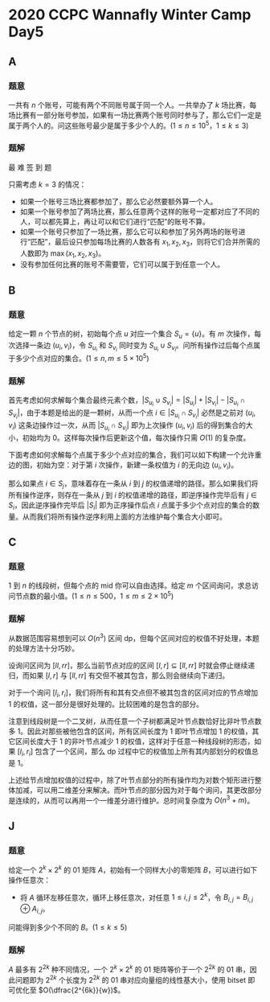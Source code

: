 # 2020 CCPC Wannafly Winter Camp Day5

## **A**

### 题意

一共有 $n$ 个账号，可能有两个不同账号属于同一个人。一共举办了 $k$ 场比赛，每场比赛有一部分账号参加，如果有一场比赛两个账号同时参与了，那么它们一定是属于两个人的。问这些账号最少是属于多少个人的。($1 \le n \le 10^5$，$1 \le k \le 3$)

### 题解

最  难  签  到  题

只需考虑 $k=3$ 的情况：

- 如果一个账号三场比赛都参加了，那么它必然要额外算一个人。
- 如果一个账号参加了两场比赛，那么任意两个这样的账号一定都对应了不同的人，可以都先算上，再让可以和它们进行“匹配”的账号不算。
- 如果一个账号只参加了一场比赛，那么它可以和参加了另外两场的账号进行“匹配”，最后设只参加每场比赛的人数各有 $x_1,x_2,x_3$，则将它们合并所需的人数即为 $\max(x_1,x_2,x_3)$。
- 没有参加任何比赛的账号不需要管，它们可以属于到任意一个人。

## **B**

### 题意

给定一颗 $n$ 个节点的树，初始每个点 $u$ 对应一个集合 $S_u=\{u\}$。有 $m$ 次操作，每次选择一条边 $(u_i,v_i)$，令 $S_{u_i}$ 和 $S_{v_i}$ 同时变为 $S_{u_i} \cup S_{v_i}$。问所有操作过后每个点属于多少个点对应的集合。($1 \le n,m \le 5 \times 10^5$)

### 题解

首先考虑如何求解每个集合最终元素个数，$|S_{u_i} \cup S_{v_i}| = |S_{u_i}|+|S_{v_i}|-|S_{u_i} \cap S_{v_i}|$，由于本题是给出的是一颗树，从而一个点 $i \in |S_{u_i} \cap S_{v_i}|$ 必然是之前对 $(u_i,v_i)$ 这条边操作过一次，从而 $|S_{u_i} \cap S_{v_i}|$ 即为上次操作 $(u_i,v_i)$ 后的得到集合的大小，初始均为 $0$。这样每次操作后更新这个值，每次操作只需 $O(1)$ 的复杂度。

下面考虑如何求解每个点属于多少个点对应的集合，我们可以如下构建一个允许重边的图，初始为空：对于第 $i$ 次操作，新建一条权值为 $i$ 的无向边 $(u_i,v_i)$。

那么如果点 $i \in S_j$，意味着存在一条从 $i$ 到 $j$ 的权值递增的路径。那么如果我们将所有操作逆序，则存在一条从 $j$ 到 $i$ 的权值递增的路径，即逆序操作完毕后有 $j \in S_i$，因此逆序操作完毕后 $|S_i|$ 即为正序操作后点 $i$ 点属于多少个点对应的集合的数量。从而我们将所有操作逆序利用上面的方法维护每个集合大小即可。

## **C**

### 题意

$1$ 到 $n$ 的线段树，但每个点的 mid 你可以自由选择。给定 $m$ 个区间询问，求总访问节点数的最小值。($1 \le n \le 500$，$1 \le m \le 2 \times 10^5$)

### 题解

从数据范围容易想到可以 $O(n^3)$ 区间 dp，但每个区间对应的权值不好处理，本题的处理方法十分巧妙。

设询问区间为 $[\textit{ll},\textit{rr}]$，那么当前节点对应的区间 $[l,r] \subseteq [\textit{ll},\textit{rr}]$ 时就会停止继续递归，而如果 $[l,r]$ 与 $[\textit{ll},\textit{rr}]$ 有交但不被其包含，那么则会继续向下递归。

对于一个询问 $[l_i,r_i]$，我们将所有和其有交点但不被其包含的区间对应的节点增加 $1$ 的权值，这一部分是很好处理的。比较困难的是包含的部分。

注意到线段树是一个二叉树，从而任意一个子树都满足叶节点数恰好比非叶节点数多 $1$。因此对那些被他包含的区间，所有区间长度为 $1$ 即叶节点增加 $1$ 的权值，其它区间长度大于 $1$ 的非叶节点减少 $1$ 的权值，这样对于任意一种线段树的形态，如果 $[l_i,r_i]$ 包含了一个区间，那么 dp 过程中它的权值加上所有其内部划分的权值总是 $1$。

上述给节点增加权值的过程中，除了叶节点部分的所有操作均为对数个矩形进行整体加减，可以用二维差分来解决。而叶节点的部分因为对于每个询问，其更改部分是连续的，从而可以再用一个一维差分进行维护。总时间复杂度为 $O(n^3+m)$。

## **J**

### 题意

给定一个 $2^k \times 2^k$ 的 $01$ 矩阵 $A$，初始有一个同样大小的零矩阵 $B$，可以进行如下操作任意次：

- 将 $A$ 循环左移任意次，循环上移任意次，对任意 $1 \le i,j \le 2^k$，令 $B_{i,j}=B_{i,j} \oplus A_{i,j}$。

问能得到多少个不同的 $B$。($1 \le k \le 5$)

### 题解

$A$ 最多有 $2^{2k}$ 种不同情况，一个 $2^k \times 2^k$ 的 $01$ 矩阵等价于一个 $2^{2k}$ 的 $01$ 串，因此问题即为 $2^{2k}$ 个长度为 $2^{2k}$ 的 $01$ 串对应向量组的线性基大小，使用 bitset 即可优化至 $O(\dfrac{2^{6k}}{w})$。